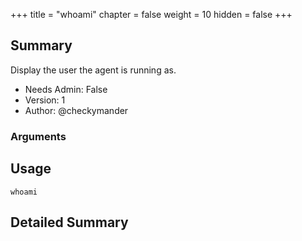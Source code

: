 +++
title = "whoami"
chapter = false
weight = 10
hidden = false
+++

## Summary
Display the user the agent is running as.
  
- Needs Admin: False  
- Version: 1  
- Author: @checkymander

### Arguments

## Usage

```
whoami
```

## Detailed Summary

